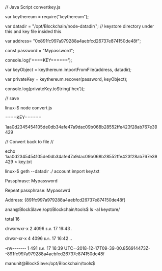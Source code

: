 // Java Script  convertkey.js 

var keythereum = require("keythereum");

var datadir = "/opt/Blockchain/node-datadir/";   // keystore directory under this and key file insided this

var address= "0x891fc997a979288a4aebfcd26737e874150de48f";

const password = "Mypassword";

console.log('====KEY======');

var keyObject = keythereum.importFromFile(address, datadir);

var privateKey = keythereum.recover(password, keyObject);

console.log(privateKey.toString('hex'));

// save  


linux-$  node  convert.js 

====KEY======

1aa0d2345454105de0db34afe47a9dac09b068b28552ffe423f28ab767e39429  



// Convert back to file //

echo   1aa0d2345454105de0db34afe47a9dac09b068b28552ffe423f28ab767e39429    > key.txt 

linux-$ geth --datadir  ./  account import key.txt  

Passphrase: Mypassword

Repeat passphrase:  Mypasswrd  

Address: {891fc997a979288a4aebfcd26737e874150de48f}

anan@BlockSlave:/opt/Blockchain/tools$ ls -al keystore/

total 16

drwxrwxr-x 2  4096 ธ.ค.  17 16:43 .

drwxr-xr-x 4  4096 ธ.ค.  17 16:42 ..

-rw------- 1   491 ธ.ค.  17 16:39 UTC--2018-12-17T09-39-00.856914473Z--891fc997a979288a4aebfcd26737e874150de48f

manunit@BlockSlave:/opt/Blockchain/tools$ 

 
